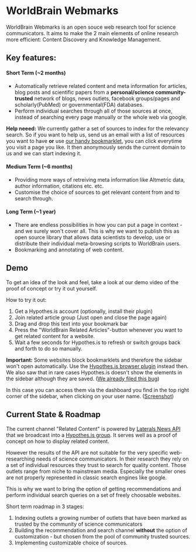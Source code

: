 # WorldBrain Webmarks

WorldBrain Webmarks is an open souce web research tool for science communicators.
It aims to make the 2 main elements of online research more efficient: Content Discovery and Knowledge Management.

## Key features:

#### Short Term (~2 months)

 - Automatically retrieve related content and meta information for articles, blog posts and scientific papers from a **personal/science community-trusted** network of blogs, news outlets, facebook groups/pages and scholarly(PubMed) or governmental(FDA) databases.
 - Perform individual searches through all of those sources at once, instead of searching every page manually or the whole web via google. 
 
**Help neeed:** We currently gather a set of sources to index for the relevancy search. So if you want to help us, send us an email with a list of resources you want to have **or** use [our handy bookmarklet](https://github.com/WorldBrain/metabrowser/blob/master/helper_processes/bookmarklet_send.txt), you can click everytime you visit a page you like. It then anonymously sends the current domain to us and we can start indexing it. 

#### Medium Term (~6 months)

 - Providing more ways of retreiving meta information like Altmetric data, author information, citations etc. etc. 
 - Customise the choice of sources to get relevant content from and to search through.

#### Long Term (~1 year)

 - There are endless possibilities in how you can put a page in context - and we surely won't cover all. This is why we want to publish this as open source library that allows data scientists to develop, use or distribute their individual meta-browsing scripts to WorldBrain users. 
 - Bookmarking and annotating of web content. 
 

## Demo

To get an idea of the look and feel, take a look at our demo video of the proof of concept or try it out yourself. 

How to try it out:

 1. Get a Hypothes.is account (optionally, install their plugin)
 2. Join related article group (Just open and close the page again)
 3. Drag and drop this text into your bookmark bar
 4. Press the "WorldBrain Related Articles"-button whenever you want to get related content for a website.
 5. Wait a few seconds for Hypothes.is to refresh or switch groups back and forth to do so manually.


**Important:** Some websites block bookmarklets and therefore the sidebar won't open automatically. Use the [Hypothes.is browser plugin](http://www.hypothes.is) instead then.
We also saw that in rare cases Hypothes.is doesn't show the elements in the sidebar although they are saved. ([We already filed this bug](https://github.com/hypothesis/h/issues/3518))

In this case you can access them via the dashboard you find in the top right corner of the sidebar, when clicking on your user name. ([Screenshot](http://www.worldbrain.io/wp-content/uploads/2016/06/Screen-Shot-2016-06-22-at-11.14.30.png))



## Current State & Roadmap

The current channel "Related Content" is powered by [Laterals News API](https://lateral.io/publishing) that we broadcast into a [Hypothes.is group](https://hypothes.is/groups/KG9bL1Bm/related-articles). It serves well as a proof of concept on how to display related content.

However the results of the API are not suitable for the very specific web-researching needs of science communicators.
In their research they rely on a set of individual resources they trust to search for quality content.
Those outlets range from niche to mainstream media. Especially the smaller ones are not properly represented in classic search engines like google.

This is why we want to bring the option of getting recommendations and perform individual search queries on a set of freely choosable websites.

Short term roadmap in 3 stages:

 1. Indexing outlets a growing number of outlets that have been marked as trusted by the community of science communicators 
 2. Building the recommendation and search channel **without** the option of customization - but chosen from the pool of community trusted sources. 
 3. Implementing customizable choice of sources. 



